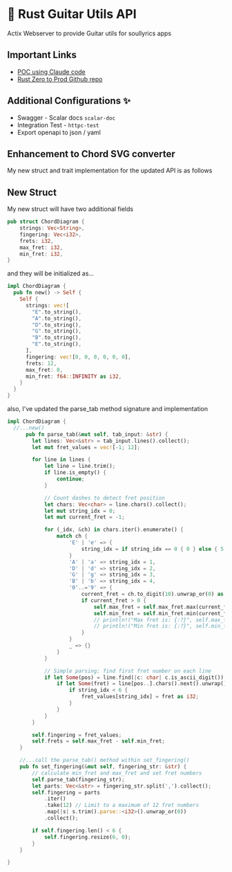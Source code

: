 # 📖 Rust Guitar Utils API

Actix Webserver to provide Guitar utils for soullyrics apps

## Important Links

- [POC using Claude code](https://claude.ai/share/b2b2c53b-d427-41a7-be88-0555cc09bddc)
- [Rust Zero to Prod Github repo](https://github.com/avj2352/rust_zero_to_prod)

## Additional Configurations ✨
- Swagger - Scalar docs `scalar-doc`
- Integration Test - `httpc-test`
- Export openapi to json / yaml


## Enhancement to Chord SVG converter

My new struct and trait implementation for the updated API is as follows

## New Struct

My new struct will have two additional fields

```rust
pub struct ChordDiagram {
    strings: Vec<String>,
    fingering: Vec<i32>,
    frets: i32,
    max_fret: i32,
    min_fret: i32,
}
```

and they will be initialized as...

```rust
impl ChordDiagram {
  pub fn new() -> Self {
    Self {
      strings: vec![
        "E".to_string(),
        "A".to_string(),
        "D".to_string(),
        "G".to_string(),
        "B".to_string(),
        "E".to_string(),
      ],
      fingering: vec![0, 0, 0, 0, 0, 0],
      frets: 12,
      max_fret: 0,
      min_fret: f64::INFINITY as i32,
    }
  }
}
```

also, I've updated the parse_tab method signature and implementation

```rust
impl ChordDiagram {
  //...new()
      pub fn parse_tab(&mut self, tab_input: &str) {
        let lines: Vec<&str> = tab_input.lines().collect();
        let mut fret_values = vec![-1; 12];

        for line in lines {
            let line = line.trim();
            if line.is_empty() {
                continue;
            }

            // Count dashes to detect fret position
            let chars: Vec<char> = line.chars().collect();
            let mut string_idx = 0;
            let mut current_fret = -1;

            for (_idx, &ch) in chars.iter().enumerate() {
                match ch {
                    'E' | 'e' => {
                        string_idx = if string_idx == 0 { 0 } else { 5 };
                    }
                    'A' | 'a' => string_idx = 1,
                    'D' | 'd' => string_idx = 2,
                    'G' | 'g' => string_idx = 3,
                    'B' | 'b' => string_idx = 4,
                    '0'..='9' => {
                        current_fret = ch.to_digit(10).unwrap_or(0) as i32;
                        if current_fret > 0 {
                            self.max_fret = self.max_fret.max(current_fret);
                            self.min_fret = self.min_fret.min(current_fret);
                            // println!("Max fret is: {:?}", self.max_fret);
                            // println!("Min fret is: {:?}", self.min_fret);
                        }
                    }
                    _ => {}
                }
            }

            // Simple parsing: find first fret number on each line
            if let Some(pos) = line.find(|c: char| c.is_ascii_digit()) {
                if let Some(fret) = line[pos..].chars().next().unwrap().to_digit(10) {
                    if string_idx < 6 {
                        fret_values[string_idx] = fret as i32;
                    }
                }
            }
        }

        self.fingering = fret_values;
        self.frets = self.max_fret - self.min_fret;
    }

    //...call the parse_tab() method within set_fingering()
    pub fn set_fingering(&mut self, fingering_str: &str) {
        // calculate min_fret and max_fret and set fret numbers
        self.parse_tab(fingering_str);
        let parts: Vec<&str> = fingering_str.split(',').collect();
        self.fingering = parts
            .iter()
            .take(12) // Limit to a maximum of 12 fret numbers
            .map(|s| s.trim().parse::<i32>().unwrap_or(0))
            .collect();

        if self.fingering.len() < 6 {
            self.fingering.resize(6, 0);
        }
    }

}
```
